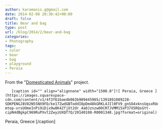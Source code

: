 ```yaml
---
author: karamanis.g@gmail.com
date: 2014-02-08 20:30:42+00:00
draft: false
title: Bear and bag
type: post
url: /blog/2014/2/bear-and-bag
categories:
- Photography
tags:
- color
- bear
- bag
- playground
- Peraia
---
```


From the "[Domesticated Animals](/domesticated-animals)" project.


  
       [caption id="" align="alignnone" width="1500.0"]![ Peraia, Greece ](https://images.squarespace-cdn.com/content/v1/4f3f61bae4b063b909445965/1391891089228-SDKPENGJ8V82N5SNX9FD/ke17ZwdGBToddI8pDm48kGRKL4JIl0FV9_gnSO4xknsUqsxRUqqbr1mOJYKfIPR7LoDQ9mXPOjoJoqy81S2I8N_N4V1vUb5AoIIIbLZhVYy7Mythp_T-mtop-vrsUOmeInPi9iDjx9w8K4ZfjXt2dr_4a0Jznzw0OCRTJVMM15xP37X5RQsGYt-cipN4dBgkpC969RuPXvt2ZwyzUXQf7Q/20140108-R0001348.jpg?format=original)
 Peraia, Greece [/caption]
